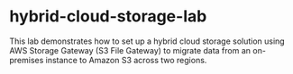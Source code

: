 # hybrid-cloud-storage-lab
This lab demonstrates how to set up a hybrid cloud storage solution using AWS Storage Gateway (S3 File Gateway) to migrate data from an on-premises instance to Amazon S3 across two regions.

